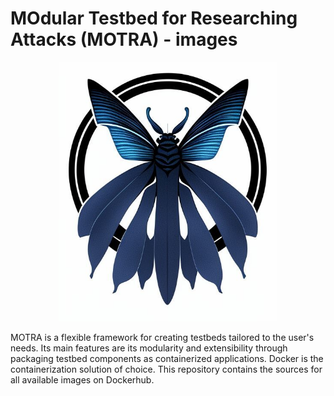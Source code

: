 # MOdular Testbed for Researching Attacks (MOTRA) - images

<p align="center">
  <img src=motra.jpeg?raw=true" alt="motra logo" width="350"/>
</p>

MOTRA is a flexible framework for creating testbeds tailored to the user's needs. Its main features are its modularity and extensibility through packaging testbed components as containerized applications. Docker is the containerization solution of choice. This repository contains the sources for all
available images on Dockerhub.


